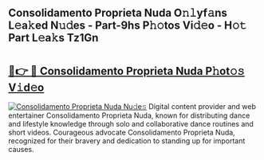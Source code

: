 ## Consolidamento Proprieta Nuda O𝚗𝚕yf𝚊ns L𝚎a𝚔ed N𝚞𝚍es - Part-9hs P𝚑𝚘tos Vi𝚍𝚎o - H𝚘𝚝 Part L𝚎a𝚔s Tz1Gn

# <h2><a href="http://kf14zc.oniu.top/?m=Consolidamento+Proprieta+Nuda">🔗👉 🔴 Consolidamento Proprieta Nuda P𝚑ot𝚘𝚜 V𝚒d𝚎o</a></h2>

[![Consolidamento Proprieta Nuda Nu𝚍e𝚜](https://i.imgur.com/0qMVB7G.gif)](http://kf14zc.oniu.top/?m=Consolidamento+Proprieta+Nuda)
Digital content provider and web entertainer Consolidamento Proprieta Nuda, known for distributing dance and lifestyle knowledge through solo and collaborative dance routines and short videos. Courageous advocate Consolidamento Proprieta Nuda, recognized for their bravery and dedication to standing up for important causes.  

